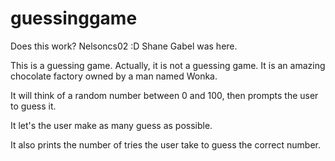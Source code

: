 guessinggame
============

Does this work? Nelsoncs02 :D
Shane Gabel was here.

This is a guessing game. Actually, it is not a guessing game. It is an amazing chocolate factory owned by a man named Wonka.

It will think of a random number between 0 and 100,
then prompts the user to guess it.  

It let's the user make as many guess as possible.


It also prints the number of tries the user take to guess 
the correct number.
